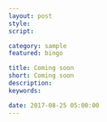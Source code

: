 ```yaml
---
layout: post
style:
script:

category: sample
featured: bingo

title: Coming soon
short: Coming soon
description:
keywords:

date: 2017-08-25 05:00:00
---
```

